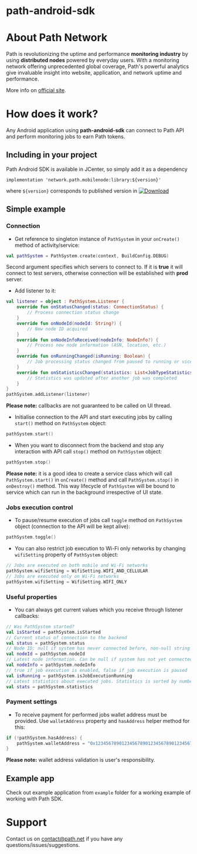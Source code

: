 
# path-android-sdk

# About Path Network

Path is revolutionizing the uptime and performance **monitoring industry** by using **distributed nodes** powered by everyday users. With a monitoring network offering unprecedented global coverage, Path's powerful analytics give invaluable insight into website, application, and network uptime and performance.

More info on [official site](https://path.net).

# How does it work?

Any Android application using **path-android-sdk** can connect to Path API and perform monitoring jobs to earn Path tokens.

## Including in your project

Path Android SDK is available in JCenter, so simply add it as a dependency

```
implementation 'network.path.mobilenode:library:${version}'
```

where `${version}` corresponds to published version in [ ![Download](https://api.bintray.com/packages/path/path-network-android-sdk/path-network-android-sdk/images/download.svg?version=1.0.1) ](https://bintray.com/path/path-network-android-sdk/path-network-android-sdk/1.0.1/link)
## Simple example

### Connection
* Get reference to singleton instance of `PathSystem` in your `onCreate()` method of activity/service:
```kotlin
val pathSystem = PathSystem.create(context, BuildConfig.DEBUG)
```
Second argument specifies which servers to connect to. If it is **true** it will connect to test servers, otherwise connection will be established with **prod** server. 

* Add listener to it:
```kotlin
val listener = object : PathSystem.Listener {
    override fun onStatusChanged(status: ConnectionStatus) {
        // Process connection status change 
    }
    override fun onNodeId(nodeId: String?) {
        // New node ID acquired
    }
    override fun onNodeInfoReceived(nodeInfo: NodeInfo?) {
        // Process new node information (ASN, location, etc.)
    }
    override fun onRunningChanged(isRunning: Boolean) {
        // Job processing status changed from paused to running or vice versa
    }
    override fun onStatisticsChanged(statistics: List<JobTypeStatistics>) {
        // Statistics was updated after another job was completed
    }
}
pathSystem.addListener(listener)
```
**Please note:** callbacks are not guaranteed to be called on UI thread.

* Initialise connection to the API and start executing jobs by calling `start()` method on `PathSystem` object:
```kotlin
pathSystem.start()
``` 

* When you want to disconnect from the backend and stop any interaction with API call `stop()` method on `PathSystem` object:
```kotlin
pathSystem.stop()
```

**Please note:** it is a good idea to create a service class which will call `PathSystem.start()` in `onCreate()` method and call `PathSystem.stop()` in `onDestroy()` method. This way lifecycle of `PathSystem` will be bound to service which can run in the background irrespective of UI state.

### Jobs execution control
* To pause/resume execution of jobs call `toggle` method on `PathSystem` object (connection to the API will be kept alive):
```kotlin
pathSystem.toggle()
```

* You can also restrict job execution to Wi-Fi only networks by changing `wifiSetting` property of `PathSystem` object:
```kotlin
// Jobs are executed on both mobile and Wi-Fi networks
pathSystem.wifiSetting = WifiSetting.WIFI_AND_CELLULAR 
// Jobs are executed only on Wi-Fi networks
pathSystem.wifiSetting = WifiSetting.WIFI_ONLY 
```

###  Useful properties
* You can always get current values which you receive through listener callbacks:
```kotlin
// Was PathSystem started?
val isStarted = pathSystem.isStarted
// Current status of connection to the backend
val status = pathSystem.status
// Node ID: null if system has never connected before, non-null string value otherwise
val nodeId = pathSystem.nodeId 
// Latest node information. Can be null if system has not yet connected
val nodeInfo = pathSystem.nodeInfo 
// true if job execution is enabled, false if job execution is paused
val isRunning = pathSystem.isJobExecutionRunning
// Latest statistics about executed jobs. Statistics is sorted by number of jobs and average latency
val stats = pathSystem.statistics 
```

### Payment settings
* To receive payment for performed jobs wallet address must be provided. Use `walletAddress` property and `hasAddress` helper method for this:
```kotlin
if (!pathSystem.hasAddress) {
	pathSystem.walletAddress = "0x1234567890123456789012345678901234567890"
}
```
**Please note:** wallet address validation is user's responsibility.

## Example app
Check out example application from `example` folder for a working example of working with Path SDK.

# Support

Contact us on contact@path.net if you have any questions/issues/suggestions.
